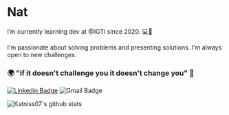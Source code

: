# Nat

 I’m currently learning dev at @IGTI since 2020. 💻🚀

I'm passionate about solving problems and presenting solutions. I'm always open to new challenges.

### 🌍 "if it doesn't challenge you it doesn't change you" 🧠

[![Linkedin Badge](https://img.shields.io/badge/-Nat%20Carrato-cca9dd?style=flat-square&logo=Linkedin&logoColor=white&link=https://www.linkedin.com/in/natcarrato/)](https://www.linkedin.com/in/natcarrato/) 
![Gmail Badge](https://img.shields.io/badge/-natcarrato@gmail.com-03bb85?style=flat-square&logo=Gmail&logoColor=white&link=mailto:natcarrato@gmail.com)

![Katniss07's github stats](https://github-readme-stats.vercel.app/api?username=Katniss07&show_icons=true&theme=buefy)

